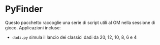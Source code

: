 PyFinder
========

Questo pacchetto raccoglie una serie di script utili al GM nella sessione di gioco.
Applicazioni incluse:
 * ```dadi.py``` simula il lancio dei classici dadi da 20, 12, 10, 8, 6 e 4
